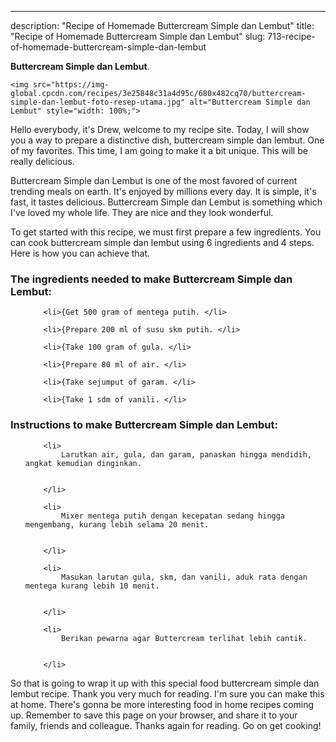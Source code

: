 ---
description: "Recipe of Homemade Buttercream Simple dan Lembut"
title: "Recipe of Homemade Buttercream Simple dan Lembut"
slug: 713-recipe-of-homemade-buttercream-simple-dan-lembut

<p>
	<strong>Buttercream Simple dan Lembut</strong>. 
	
</p>
<p>
	
	<img src="https://img-global.cpcdn.com/recipes/3e25848c31a4d95c/680x482cq70/buttercream-simple-dan-lembut-foto-resep-utama.jpg" alt="Buttercream Simple dan Lembut" style="width: 100%;">
	
	
</p>
<p>
	Hello everybody, it's Drew, welcome to my recipe site. Today, I will show you a way to prepare a distinctive dish, buttercream simple dan lembut. One of my favorites. This time, I am going to make it a bit unique. This will be really delicious.
</p>
	
<p>
	
</p>
<p>
	Buttercream Simple dan Lembut is one of the most favored of current trending meals on earth. It's enjoyed by millions every day. It is simple, it's fast, it tastes delicious. Buttercream Simple dan Lembut is something which I've loved my whole life. They are nice and they look wonderful.
</p>

<p>
To get started with this recipe, we must first prepare a few ingredients. You can cook buttercream simple dan lembut using 6 ingredients and 4 steps. Here is how you can achieve that.
</p>

<h3>The ingredients needed to make Buttercream Simple dan Lembut:</h3>

<ol>
	
		<li>{Get 500 gram of mentega putih. </li>
	
		<li>{Prepare 200 ml of susu skm putih. </li>
	
		<li>{Take 100 gram of gula. </li>
	
		<li>{Prepare 80 ml of air. </li>
	
		<li>{Take sejumput of garam. </li>
	
		<li>{Take 1 sdm of vanili. </li>
	
</ol>
<p>
	
</p>

<h3>Instructions to make Buttercream Simple dan Lembut:</h3>

<ol>
	
		<li>
			Larutkan air, gula, dan garam, panaskan hingga mendidih, angkat kemudian dinginkan.
			
			
		</li>
	
		<li>
			Mixer mentega putih dengan kecepatan sedang hingga mengembang, kurang lebih selama 20 menit.
			
			
		</li>
	
		<li>
			Masukan larutan gula, skm, dan vanili, aduk rata dengan mentega kurang lebih 10 menit.
			
			
		</li>
	
		<li>
			Berikan pewarna agar Buttercream terlihat lebih cantik.
			
			
		</li>
	
</ol>

<p>
	
</p>

<p>
	So that is going to wrap it up with this special food buttercream simple dan lembut recipe. Thank you very much for reading. I'm sure you can make this at home. There's gonna be more interesting food in home recipes coming up. Remember to save this page on your browser, and share it to your family, friends and colleague. Thanks again for reading. Go on get cooking!
</p>

